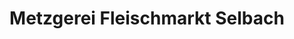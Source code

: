 ---
title: "Metzgerei Fleischmarkt Selbach"
url: /andernach/metzgerei-fleischmarkt-selbach/
shop: Metzgerei
---